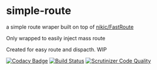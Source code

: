 # simple-route

a simple route wraper built on top of [nikic/FastRoute](https://github.com/nikic/FastRoute)

Only wrapped to easily inject mass route

Created for easy route and dispacth. WIP

[![Codacy Badge](https://api.codacy.com/project/badge/Grade/fbd82a374de34663bc597b3d4c452a7b)](https://www.codacy.com/app/maou/simple-router?utm_source=github.com&utm_medium=referral&utm_content=maou/simple-router&utm_campaign=badger)
[![Build Status](https://travis-ci.org/maou/simple-router.svg?branch=master)](https://travis-ci.org/maou/simple-router)
[![Scrutinizer Code Quality](https://scrutinizer-ci.com/g/maou/simple-router/badges/quality-score.png?b=master)](https://scrutinizer-ci.com/g/maou/simple-router/?branch=master)
